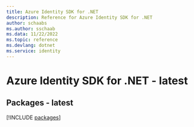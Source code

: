 ```yaml
---
title: Azure Identity SDK for .NET
description: Reference for Azure Identity SDK for .NET
author: schaabs
ms.author: sschaab
ms.data: 11/22/2022
ms.topic: reference
ms.devlang: dotnet
ms.service: identity
---
```

# Azure Identity SDK for .NET - latest
## Packages - latest
[!INCLUDE [packages](identity-index.md)]